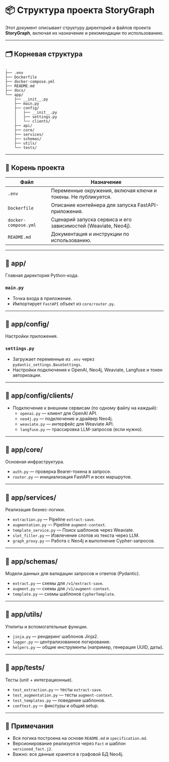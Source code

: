 # 📦 Структура проекта StoryGraph

Этот документ описывает структуру директорий и файлов проекта **StoryGraph**, включая их назначение и рекомендации по использованию.

---

## 🗂️ Корневая структура

```
.
├── .env
├── Dockerfile
├── docker-compose.yml
├── README.md
├── docs/
└── app/
    ├── __init__.py
    ├── main.py
    ├── config/
    │   ├── __init__.py
    │   ├── settings.py
    │   └── clients/
    ├── api/
    ├── core/
    ├── services/
    ├── schemas/
    ├── utils/
    └── tests/
```

---

## 📁 Корень проекта

| Файл                  | Назначение |
|-----------------------|------------|
| `.env`                | Переменные окружения, включая ключи и токены. Не публикуется. |
| `Dockerfile`          | Описание контейнера для запуска FastAPI-приложения. |
| `docker-compose.yml`  | Сценарий запуска сервиса и его зависимостей (Weaviate, Neo4j). |
| `README.md`           | Документация и инструкции по использованию. |

---

## 📁 app/

Главная директория Python-кода.

### `main.py`

- Точка входа в приложение.
- Импортирует `FastAPI` объект из `core/router.py`.

---

## 📁 app/config/

Настройки приложения.

### `settings.py`

- Загружает переменные из `.env` через `pydantic_settings.BaseSettings`.
- Настройки подключения к OpenAI, Neo4j, Weaviate, Langfuse и токен авторизации.

---

## 📁 app/config/clients/

- Подключение к внешним сервисам (по одному файлу на каждый):
  - `openai.py` — клиент для OpenAI API.
  - `neo4j.py` — подключение и драйвер Neo4j.
  - `weaviate.py` — интерфейс для Weaviate API.
  - `langfuse.py` — трассировка LLM-запросов (если нужно).

---

## 📁 app/core/

Основная инфраструктура.

- `auth.py` — проверка Bearer-токена в запросе.
- `router.py` — инициализация FastAPI и всех маршрутов.

---

## 📁 app/services/

Реализация бизнес-логики.

- `extraction.py` — Pipeline `extract-save`.
- `augmentation.py` — Pipeline `augment-context`.
- `template_service.py` — Поиск шаблонов через Weaviate.
- `slot_filler.py` — Извлечение слотов из текста через LLM.
- `graph_proxy.py` — Работа с Neo4j и выполнение Cypher-запросов.

---

## 📁 app/schemas/

Модели данных для валидации запросов и ответов (Pydantic).

- `extract.py` — схемы для `/v1/extract-save`.
- `augment.py` — схемы для `/v1/augment-context`.
- `template.py` — схемы шаблонов `CypherTemplate`.

---

## 📁 app/utils/

Утилиты и вспомогательные функции.

- `jinja.py` — рендеринг шаблонов Jinja2.
- `logger.py` — централизованное логирование.
- `helpers.py` — общие инструменты (например, генерация UUID, даты).

---

## 📁 app/tests/

Тесты (unit + интеграционные).

- `test_extraction.py` — тесты `extract-save`.
- `test_augmentation.py` — тесты `augment-context`.
- `test_templates.py` — поведение шаблонов.
- `conftest.py` — фикстуры и общий setup.

---

## 🧩 Примечания

- Вся логика построена на основе `README.md` и `specification.md`.
- Версионирование реализуется через `Fact` и шаблон `versioned_fact.j2`.
- Важно: все данные хранятся в графовой БД Neo4j.